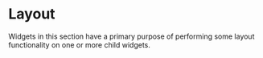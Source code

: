 # Layout

Widgets in this section have a primary purpose of performing some layout
functionality on one or more child widgets.
